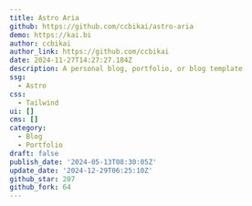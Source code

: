 ```yaml
---
title: Astro Aria
github: https://github.com/ccbikai/astro-aria
demo: https://kai.bi
author: ccbikai
author_link: https://github.com/ccbikai
date: 2024-11-27T14:27:27.184Z
description: A personal blog, portfolio, or blog template
ssg:
  - Astro
css:
  - Tailwind
ui: []
cms: []
category:
  - Blog
  - Portfolio
draft: false
publish_date: '2024-05-13T08:30:05Z'
update_date: '2024-12-29T06:25:10Z'
github_star: 207
github_fork: 64
---
```

